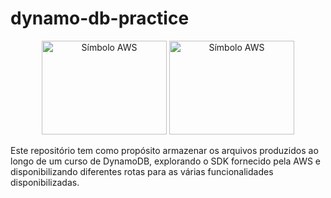 # dynamo-db-practice
<div align=center>
  <img 
    alt="Símbolo AWS"
    src="https://github.com/pedro-de-oliveira-guedes/dynamo-db-practice/assets/72149404/a0be9bcb-b6b1-4761-8d30-2ff5e380140f" 
    width=200
    height=150
  />
  <img
    alt="Símbolo AWS"
    src="https://github.com/pedro-de-oliveira-guedes/dynamo-db-practice/assets/72149404/018c7d31-5971-4090-a2b8-281ccaa1f245"
    width=200
    height=150
  />
</div>


Este repositório tem como propósito armazenar os arquivos produzidos ao longo de um curso de DynamoDB, explorando o SDK fornecido pela AWS e disponibilizando diferentes rotas para as várias funcionalidades disponibilizadas.
